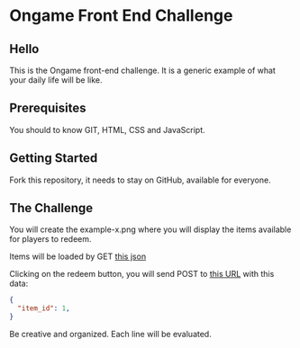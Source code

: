# Ongame Front End Challenge

## Hello
This is the Ongame front-end challenge. It is a generic example of what your daily life will be like.

## Prerequisites
You should to know GIT, HTML, CSS and JavaScript.

## Getting Started
Fork this repository, it needs to stay on GitHub, available for everyone.

## The Challenge
You will create the example-x.png where you will display the items available for players to redeem.

Items will be loaded by GET [this json](https://br.ongame.net/static/items.json)

Clicking on the redeem button, you will send POST to [this URL](https://br.ongame.net/static/redeem.json) with this data:

```json
{
  "item_id": 1,
}
```

Be creative and organized. Each line will be evaluated.
